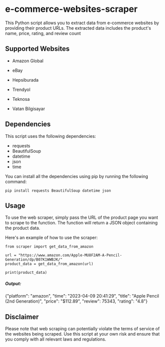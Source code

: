 # e-commerce-websites-scraper

This Python script allows you to extract data from e-commerce websites by providing their product URLs. The extracted data includes the product's name, price, rating, and review count 

## Supported Websites

- Amazon Global

- eBay

- Hepsiburada

- Trendyol

- Teknosa

- Vatan Bilgisayar

## Dependencies

This script uses the following dependencies:

- requests
- BeautifulSoup
- datetime
- json
- time

You can install all the dependencies using pip by running the following command:

```
pip install requests BeautifulSoup datetime json
```

## Usage
To use the web scraper, simply pass the URL of the product page you want to scrape to the function. The function will return a JSON object containing the product data.

Here's an example of how to use the scraper:
```
from scraper import get_data_from_amazon

url = "https://www.amazon.com/Apple-MU8F2AM-A-Pencil-Generation/dp/B07K1WWBJK/"
product_data = get_data_from_amazon(url)

print(product_data)
```
##### Output:
{"platform": "amazon", "time": "2023-04-09 20:41:29", "title": "Apple Pencil (2nd Generation)", "price": "$112.89", "review": 75343, "rating": "4.8"}

## Disclaimer
Please note that web scraping can potentially violate the terms of service of the websites being scraped. Use this script at your own risk and ensure that you comply with all relevant laws and regulations.
